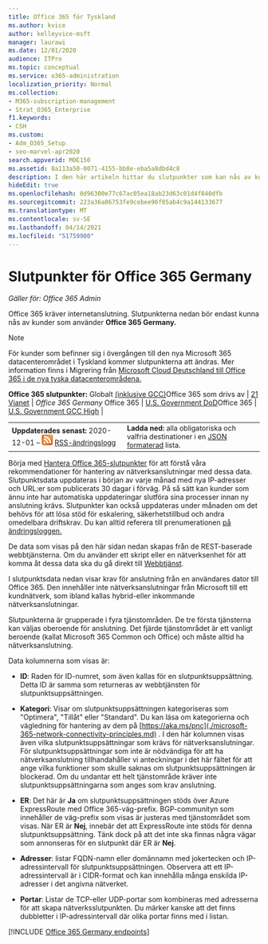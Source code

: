 ```yaml
---
title: Office 365 för Tyskland
ms.author: kvice
author: kelleyvice-msft
manager: laurawi
ms.date: 12/01/2020
audience: ITPro
ms.topic: conceptual
ms.service: o365-administration
localization_priority: Normal
ms.collection:
- M365-subscription-management
- Strat_O365_Enterprise
f1.keywords:
- CSH
ms.custom:
- Adm_O365_Setup
- seo-marvel-apr2020
search.appverid: MOE150
ms.assetid: 8a113a50-0071-4155-bb8e-eba5a8dbd4c8
description: I den här artikeln hittar du slutpunkter som kan nås av kunder som använder Office 365 i Tyskland.
hideEdit: true
ms.openlocfilehash: 0d96300e77c67ac05ea18ab23d63c01d4f840dfb
ms.sourcegitcommit: 223a36a86753fe9cebee96f05ab4c9a144133677
ms.translationtype: MT
ms.contentlocale: sv-SE
ms.lasthandoff: 04/14/2021
ms.locfileid: "51759900"
---
```

# <a name="office-365-germany-endpoints"></a>Slutpunkter för Office 365 Germany

 *Gäller för: Office 365 Admin*

Office 365 kräver internetanslutning. Slutpunkterna nedan bör endast kunna nås av kunder som använder **Office 365 Germany.**

> [!NOTE]
> För kunder som befinner sig i övergången till den nya Microsoft 365 datacenterområdet i Tyskland kommer slutpunkterna att ändras.
> Mer information finns i Migrering från [Microsoft Cloud Deutschland till Office 365 i de nya tyska datacenterområdena.](ms-cloud-germany-transition.md)
  
 **Office 365 slutpunkter:** Globalt [(inklusive GCC)](urls-and-ip-address-ranges.md)Office 365 som drivs av   |  [21 Vianet](urls-and-ip-address-ranges-21vianet.md)   |  *Office 365 Germany* Office 365  |  [U.S. Government DoD](microsoft-365-u-s-government-dod-endpoints.md)Office 365  |  [U.S. Government GCC High](microsoft-365-u-s-government-gcc-high-endpoints.md)  |
  
|||
|:-----|:-----|
|**Uppdaterades senast:** 2020-12-01 – ![ prenumeration på ](../media/5dc6bb29-25db-4f44-9580-77c735492c4b.png) [RSS-ändringslogg](https://endpoints.office.com/version/Germany?allversions=true&format=rss&clientrequestid=b10c5ed1-bad1-445f-b386-b919946339a7) |**Ladda ned:** alla obligatoriska och valfria destinationer i en [JSON formaterad](https://endpoints.office.com/endpoints/Germany?clientrequestid=b10c5ed1-bad1-445f-b386-b919946339a7) lista.  <br/> |

Börja med [Hantera Office 365-slutpunkter](managing-office-365-endpoints.md) för att förstå våra rekommendationer för hantering av nätverksanslutningar med dessa data. Slutpunktsdata uppdateras i början av varje månad med nya IP-adresser och URL:er som publicerats 30 dagar i förväg. På så sätt kan kunder som ännu inte har automatiska uppdateringar slutföra sina processer innan ny anslutning krävs. Slutpunkter kan också uppdateras under månaden om det behövs för att lösa stöd för eskalering, säkerhetstillbud och andra omedelbara driftskrav. Du kan alltid referera till prenumerationen [på ändringsloggen.](https://endpoints.office.com/version/Germany?allversions=true&format=rss&clientrequestid=b10c5ed1-bad1-445f-b386-b919946339a7)

De data som visas på den här sidan nedan skapas från de REST-baserade webbtjänsterna. Om du använder ett skript eller en nätverksenhet för att komma åt dessa data ska du gå direkt till [Webbtjänst](microsoft-365-ip-web-service.md).

I slutpunktsdata nedan visar krav för anslutning från en användares dator till Office 365. Den innehåller inte nätverksanslutningar från Microsoft till ett kundnätverk, som ibland kallas hybrid-eller inkommande nätverksanslutningar.

Slutpunkterna är grupperade i fyra tjänstområden. De tre första tjänsterna kan väljas oberoende för anslutning. Det fjärde tjänstområdet är ett vanligt beroende (kallat Microsoft 365 Common och Office) och måste alltid ha nätverksanslutning.

Data kolumnerna som visas är:

- **ID**: Raden för ID-numret, som även kallas för en slutpunktsuppsättning. Detta ID är samma som returneras av webbtjänsten för slutpunktsuppsättningen.

- **Kategori**: Visar om slutpunktsuppsättningen kategoriseras som "Optimera", "Tillåt" eller "Standard". Du kan läsa om kategorierna och vägledning för hantering av dem på [https://aka.ms/pnc](./microsoft-365-network-connectivity-principles.md) . I den här kolumnen visas även vilka slutpunktsuppsättningar som krävs för nätverksanslutningar. För slutpunktsuppsättningar som inte är nödvändiga för att ha nätverksanslutning tillhandahåller vi anteckningar i det här fältet för att ange vilka funktioner som skulle saknas om slutpunktsuppsättningen är blockerad. Om du undantar ett helt tjänstområde kräver inte slutpunktsuppsättningarna som anges som krav anslutning.

- **ER**: Det här är **Ja** om slutpunktsuppsättningen stöds över Azure ExpressRoute med Office 365-väg-prefix. BGP-communityn som innehåller de väg-prefix som visas är justeras med tjänstområdet som visas. När ER är **Nej**, innebär det att ExpressRoute inte stöds för denna slutpunktsuppsättning. Tänk dock på att det inte ska finnas några vägar som annonseras för en slutpunkt där ER är **Nej**.

- **Adresser**: listar FQDN-namn eller domännamn med jokertecken och IP-adressintervall för slutpunktsuppsättningen. Observera att ett IP-adressintervall är i CIDR-format och kan innehålla många enskilda IP-adresser i det angivna nätverket.
 
- **Portar**: Listar de TCP-eller UDP-portar som kombineras med adresserna för att skapa nätverksslutpunkten. Du märker kanske att det finns dubbletter i IP-adressintervall där olika portar finns med i listan.

[!INCLUDE [Office 365 Germany endpoints](../includes/office-365-germany-endpoints.md)]

